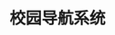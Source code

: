 <!--
 * @Author: FunctionSir
 * @License: AGPLv3
 * @Date: 2024-12-23 17:19:07
 * @LastEditTime: 2024-12-23 17:21:08
 * @LastEditors: FunctionSir
 * @Description: -
 * @FilePath: /crse-proj-ds/campus-navigator/README.md
-->

# 校园导航系统
